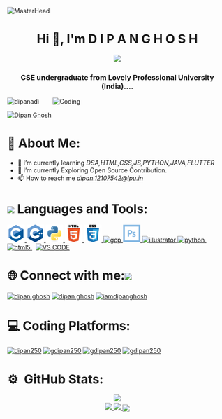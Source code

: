 ![MasterHead](https://www.aihr.com/wp-content/uploads/Learning-and-development-manager.png)
<h1 align="center">Hi 👋, I'm  D I P A N  G H O S H </h1>
<div align="center">
<img src="https://readme-typing-svg.herokuapp.com?size=25&center=true&vCenter=true&width=650&lines=A+Passionate+Competitive+Programmer;An+Aspiring+Web+Developer;Graphic+Designer;Open+Source+Contributor">
</div >
<h3 align="center"> CSE undergraduate from Lovely Professional University (India)....</h3>
<img align="right" alt="Coding" width="400" src="https://voxyard.com/assets/img/content/coding.gif"

<p align="left"> <img src="https://komarev.com/ghpvc/?username=dipanadi&label=Profile%20views&color=0e75b6&style=flat" alt="dipanadi" /> </p>


<p align="left"> <a href="https://www.linkedin.com/in/dipan-ghosh-85b528208/" target="blank"><img src="https://www.godrejproperties.com/backoffice/data_content/projects/comingsoon_to_south_delhi_delhi/landing_page/images/connect-linkedin.png" alt="Dipan Ghosh" width="150" height="30" /></a> </p>

# 💫 About Me:
- 🌱 I’m currently learning *DSA,HTML,CSS,JS,PYTHON,JAVA,FLUTTER*
- 🔭 I’m currently Exploring Open Source Contribution.<br>
- 📫 How to reach me *dipan.12107542@lpu.in*



# <img src = "https://media2.giphy.com/media/QssGEmpkyEOhBCb7e1/giphy.gif?cid=ecf05e47a0n3gi1bfqntqmob8g9aid1oyj2wr3ds3mg700bl&rid=giphy.gif" width = 32px> Languages and Tools:
<p align="left"> <a href="https://www.cprogramming.com/" target="_blank" rel="noreferrer"> <img src="https://raw.githubusercontent.com/devicons/devicon/master/icons/c/c-original.svg" alt="c" width="40" height="40"/> </a> <a href="https://www.w3schools.com/cpp/" target="_blank" rel="noreferrer"> <img src="https://raw.githubusercontent.com/devicons/devicon/master/icons/cplusplus/cplusplus-original.svg" alt="cplusplus" width="40" height="40"/> </a> <a href="https://www.python.org" target="_blank" rel="noreferrer"> <img src="https://raw.githubusercontent.com/devicons/devicon/master/icons/python/python-original.svg" alt="python" width="40" height="40"/> </a>
<a href="https://www.w3.org/html/" target="_blank" rel="noreferrer"> <img src="https://raw.githubusercontent.com/devicons/devicon/master/icons/html5/html5-original-wordmark.svg" alt="html5" width="40" height="40"/> </a><a href="https://www.w3schools.com/css/" target="_blank" rel="noreferrer"> <img src="https://raw.githubusercontent.com/devicons/devicon/master/icons/css3/css3-original-wordmark.svg" alt="css3" width="40" height="40"/> </a> <a href="https://cloud.google.com" target="_blank" rel="noreferrer"> <img src="https://www.vectorlogo.zone/logos/google_cloud/google_cloud-icon.svg" alt="gcp" width="40" height="40"/> </a> <a href="https://www.photoshop.com/en" target="_blank" rel="noreferrer"> <img src="https://raw.githubusercontent.com/devicons/devicon/master/icons/photoshop/photoshop-line.svg" alt="photoshop" width="40" height="40"/> </a>
<a href="https://www.illustrator.com/en" target="_blank" rel="noreferrer"> <img src="https://upload.wikimedia.org/wikipedia/commons/thumb/6/66/Illustrator_CC_icon.png/492px-Illustrator_CC_icon.png" alt="illustrator" width="40" height="40"/> </a>
<a href="https://www.python.org" target="_blank" rel="noreferrer"> <img src="https://skillicons.dev/icons?i=py" alt="python" width="40" /> </a>&nbsp
<a href="https://github.com/" target="_blank" rel="noreferrer"> <img src="https://skillicons.dev/icons?i=github" alt="html5" width="40" /> </a>&nbsp
<a href="https://visualstudio.microsoft.com/" target="_blank" rel="noreferrer"> <img src="https://code.visualstudio.com/assets/images/code-stable.png" alt="VS CODE" width="40" height="40"/> </a></p>












 # 🌐 Connect with me:<img src='https://raw.githubusercontent.com/ShahriarShafin/ShahriarShafin/main/Assets/handshake.gif' width="100px">
<p align="left">

<a href="https://www.linkedin.com/in/dipan-ghosh-85b528208" target="blank"><img align="center" src="https://raw.githubusercontent.com/rahuldkjain/github-profile-readme-generator/master/src/images/icons/Social/linked-in-alt.svg" alt="dipan ghosh" height="30" width="40" /></a>
<a href="https://www.facebook.com/dipan.ghosh.39108" target="blank"><img align="center" src="https://raw.githubusercontent.com/rahuldkjain/github-profile-readme-generator/master/src/images/icons/Social/facebook.svg" alt="dipan ghosh" height="30" width="40" /></a>
<a href="https://www.instagram.com/iamdipanghosh/" target="blank"><img align="center" src="https://raw.githubusercontent.com/rahuldkjain/github-profile-readme-generator/master/src/images/icons/Social/instagram.svg" alt="iamdipanghosh" height="30" width="40" /></a>



# 💻 Coding Platforms:
<p align="left">
<a href="https://www.codechef.com/users/dipan250" target="blank"><img align="center" src="https://cdn.jsdelivr.net/npm/simple-icons@3.1.0/icons/codechef.svg" alt="dipan250" height="30" width="40" /></a>
<a href="https://www.hackerrank.com/gdipan250?hr_r=1" target="blank"><img align="center" src="https://raw.githubusercontent.com/rahuldkjain/github-profile-readme-generator/master/src/images/icons/Social/hackerrank.svg" alt="gdipan250" height="30" width="40" /></a>
<a href="https://leetcode.com/gdipan250/" target="blank"><img align="center" src="https://raw.githubusercontent.com/rahuldkjain/github-profile-readme-generator/master/src/images/icons/Social/leet-code.svg" alt="gdipan250" height="30" width="40" /></a>
<a href="https://auth.geeksforgeeks.org/user/gdipan250" target="blank"><img align="center" src="https://raw.githubusercontent.com/rahuldkjain/github-profile-readme-generator/master/src/images/icons/Social/geeks-for-geeks.svg" alt="gdipan250" height="30" width="40" /></a>
 

</p>








# ⚙️ &nbsp;GitHub Stats:
<p align="center">
<a href="https://github.com/dipanadi">
<img height="180em" src="https://github-readme-streak-stats.herokuapp.com/?user=dipanadi&theme=react" />
  <br>
  <img height="180em" src="https://github-readme-stats-eight-theta.vercel.app/api?username=dipanadi&show_icons=true&theme=algolia&include_all_commits=true&count_private=true"/>  
  <img height="180em" src="https://github-readme-stats-eight-theta.vercel.app/api/top-langs/?username=dipanadi&layout=compact&langs_count=8&theme=algolia"/>
   <img align="center" height="200em" src="https://github-profile-trophy.vercel.app/?username=dipanadi&theme=onedark&column=8&margin-w=5&margin-h=5"/>
</a>
  

 
 

